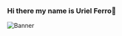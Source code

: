 ### Hi there my name is Uriel Ferro👋

![Banner](https://i.gyazo.com/45fee0020f03442f81f73a3ee4397b19.png)
